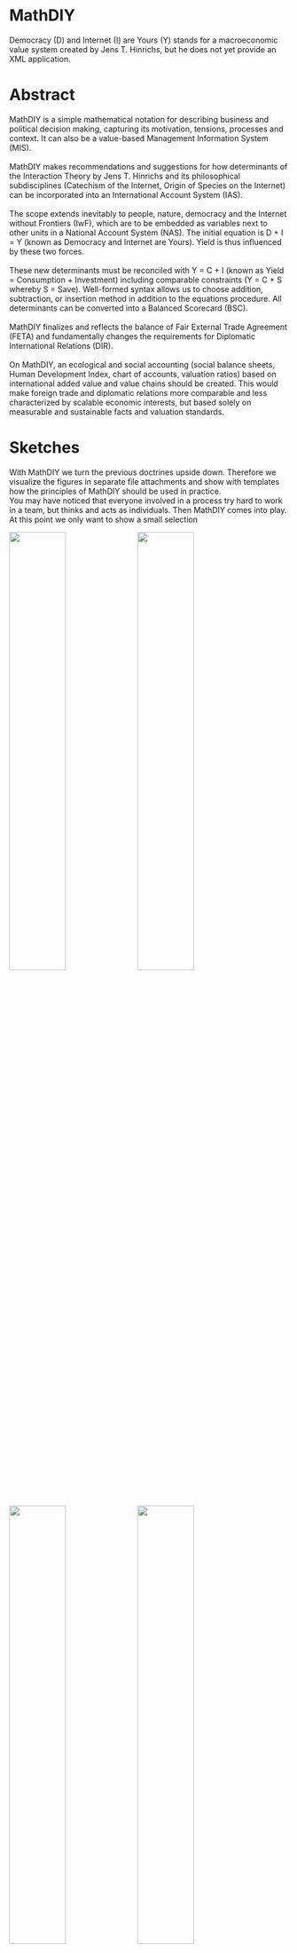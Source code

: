 # MathDIY
Democracy (D) and Internet (I) are Yours (Y) stands for a macroeconomic value system created by Jens T. Hinrichs, but he does not yet provide an XML application.

# Abstract
MathDIY is a simple mathematical notation for describing business and political decision making, capturing its motivation, tensions, processes and context. It can also be a value-based Management Information System (MIS).<br>
<br>
MathDIY makes recommendations and suggestions for how determinants of the Interaction Theory by Jens T. Hinrichs and its philosophical subdisciplines (Catechism of the Internet, Origin of Species on the Internet) can be incorporated into an International Account System (IAS).<br>
<br>
The scope extends inevitably to people, nature, democracy and the Internet without Frontiers (IwF), which are to be embedded as variables next to other units in a National Account System (NAS). The initial equation is D + I = Y (known as Democracy and Internet are Yours). Yield is thus influenced by these two forces.<br>
<br>
These new determinants must be reconciled with Y = C + I (known as Yield = Consumption + Investment) including comparable constraints (Y = C + S whereby S = Save). Well-formed syntax allows us to choose addition, subtraction, or insertion method in addition to the equations procedure. All determinants can be converted into a Balanced Scorecard (BSC).<br>
<br>
MathDIY finalizes and reflects the balance of Fair External Trade Agreement (FETA) and fundamentally changes the requirements for Diplomatic International Relations (DIR).<br>
<br>
On MathDIY, an ecological and social accounting (social balance sheets, Human Development Index, chart of accounts, valuation ratios) based on international added value and value chains should be created. This would make foreign trade and diplomatic relations more comparable and less characterized by scalable economic interests, but based solely on measurable and sustainable facts and valuation standards.
<br>
# Sketches
With MathDIY we turn the previous doctrines upside down. Therefore we visualize the figures in separate file attachments and show with templates how the principles of MathDIY should be used in practice.<br>
You may have noticed that everyone involved in a process try hard to work in a team, but thinks and acts as individuals. Then MathDIY comes into play. At this point we only want to show a small selection
<div>
<img width="45%" src="https://github.com/scifiltr/MathDIY/blob/master/attachments/MathDIY-attachments.001.jpeg">
<img width="45%" src="https://github.com/scifiltr/MathDIY/blob/master/attachments/MathDIY-attachments.002.jpeg">
</div>
<div>
<img width="45%" src="https://github.com/scifiltr/MathDIY/blob/master/attachments/MathDIY-attachments.003.jpeg">
<img width="45%" src="https://github.com/scifiltr/MathDIY/blob/master/attachments/MathDIY-attachments.004.jpeg">
</div>
<div>
<img width="45%" src="https://github.com/scifiltr/MathDIY/blob/master/attachments/MathDIY-attachments.005.jpeg">
<img width="45%" src="https://github.com/scifiltr/MathDIY/blob/master/attachments/MathDIY-attachments.006.jpeg">
</div>
<div>
<img width="45%" src="https://github.com/scifiltr/MathDIY/blob/master/attachments/MathDIY-attachments.014.jpeg">
<img width="45%" src="https://github.com/scifiltr/MathDIY/blob/master/attachments/MathDIY-attachments.015.jpeg">
</div>
<div>
<img width="45%" src="https://github.com/scifiltr/MathDIY/blob/master/attachments/MathDIY-attachments.016.jpeg">
<img width="45%" src="https://github.com/scifiltr/MathDIY/blob/master/attachments/MathDIY-attachments.017.jpeg">
</div>
